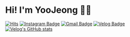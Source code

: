 # Hi! I'm YooJeong 👋🏻 


[![Hits](https://hits.seeyoufarm.com/api/count/incr/badge.svg?url=https%3A%2F%2Fgithub.com%2Fhiyoojeong&count_bg=%23EEEE62&title_bg=%23555555&icon=&icon_color=%23E7E7E7&title=visites&edge_flat=false)](https://hits.seeyoufarm.com)
[![Instagram Badge](https://img.shields.io/badge/Instagram-E4405F?style=flat-square&logo=instagram&logoColor=white&link=https://www.instagram.com/_you.xx_/)](https://www.instagram.com/_you.xx_/)
[![Gmail Badge](https://img.shields.io/badge/Gmail-d14836?style=flat-square&logo=Gmail&logoColor=white&link=mailto:hiyoojeong@gmail.com)](mailto:hiyoojeong@gmail.com)
[![Velog Badge](https://img.shields.io/badge/Velog-20C997?style=flat-square&logo=Velog&logoColor=white&link=https://velog.io/@hiyoojeong)](https://velog.io/@hiyoojeong)
[![Velog's GitHub stats](https://velog-readme-stats.vercel.app/api?name=hiyoojeong)](https://github.com/hiyoojeong/velog-readme-stats)






